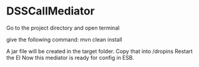 # DSSCallMediator

Go to the project directory and open terminal

give the following command:
    mvn clean install
    
A jar file will be created in the target folder. 
Copy that into <EI home>/dropins
Restart the EI
Now this mediator is ready for config in ESB.
